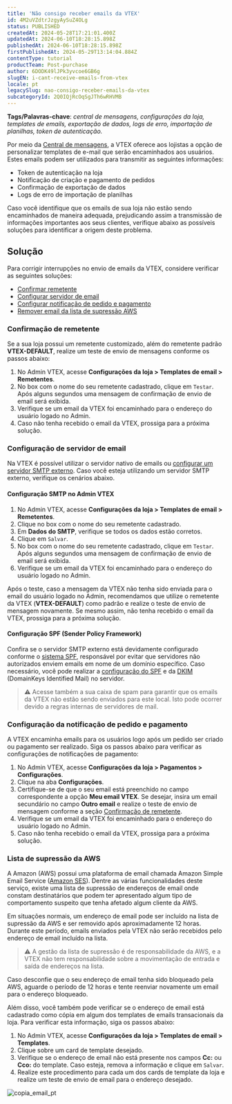 ```yaml
---
title: 'Não consigo receber emails da VTEX'
id: 4M2uVZdtrJzgyAySuZ4OLg
status: PUBLISHED
createdAt: 2024-05-28T17:21:01.400Z
updatedAt: 2024-06-10T18:28:15.898Z
publishedAt: 2024-06-10T18:28:15.898Z
firstPublishedAt: 2024-05-29T13:14:04.884Z
contentType: tutorial
productTeam: Post-purchase
author: 6DODK49lJPk3yvcoe6GB6g
slugEN: i-cant-receive-emails-from-vtex
locale: pt
legacySlug: nao-consigo-receber-emails-da-vtex
subcategoryId: 2Q0IQjRcOqSgJTh6wRHVMB
---
```


__Tags/Palavras-chave__: *central de mensagens, configurações da loja, templates de emails, exportação de dados, logs de erro, importação de planilhas, token de autenticação.*

Por meio da [Central de mensagens](https://help.vtex.com/pt/tutorial/conhecendo-o-message-center--tutorials_84), a VTEX oferece aos lojistas a opção de personalizar templates de e-mail que serão encaminhados aos usuários. Estes emails podem ser utilizados para transmitir as seguintes informações:
- Token de autenticação na loja
- Notificação de criação e pagamento de pedidos
- Confirmação de exportação de dados
- Logs de erro de importação de planilhas

Caso você identifique que os emails de sua loja não estão sendo encaminhados de maneira adequada, prejudicando assim a transmissão de informações importantes aos seus clientes, verifique abaixo as possíveis soluções para identificar a origem deste problema.

## Solução

Para corrigir interrupções no envio de emails da VTEX, considere verificar as seguintes soluções:

- [Confirmar remetente](#confirmacao-de-remetente)
- [Configurar servidor de email](#configuracao-de-servidor-de-email)
- [Configurar notificação de pedido e pagamento](#configuracao-da-notificacao-de-pedido-e-pagamento)
- [Remover email da lista de supressão AWS](#lista-de-supressao-da-aws)

### Confirmação de remetente

Se a sua loja possui um remetente customizado, além do remetente padrão __VTEX-DEFAULT__, realize um teste de envio de mensagens conforme os passos abaixo:

1. No Admin VTEX, acesse __Configurações da loja > Templates de email > Remetentes__.
2. No box com o nome do seu remetente cadastrado, clique em `Testar`. Após alguns segundos uma mensagem de confirmação de envio de email será exibida.
3. Verifique se um email da VTEX foi encaminhado para o endereço do usuário logado no Admin.
4. Caso não tenha recebido o email da VTEX, prossiga para a próxima solução.

### Configuração de servidor de email

Na VTEX é possível utilizar o servidor nativo de emails ou [configurar um servidor SMTP externo](https://help.vtex.com/pt/tutorial/personalizando-o-smtp-da-vtex--tutorials_2733). Caso você esteja utilizando um servidor SMTP externo, verifique os cenários abaixo.

#### Configuração SMTP no Admin VTEX

1. No Admin VTEX, acesse __Configurações da loja > Templates de email > Remetentes__.
2. Clique no box com o nome do seu remetente cadastrado.
3. Em __Dados do SMTP__, verifique se todos os dados estão corretos.
4. Clique em `Salvar`.
5. No box com o nome do seu remetente cadastrado, clique em `Testar`. Após alguns segundos uma mensagem de confirmação de envio de email será exibida.
6. Verifique se um email da VTEX foi encaminhado para o endereço do usuário logado no Admin.

Após o teste, caso a mensagem da VTEX não tenha sido enviada para o email do usuário logado no Admin, recomendamos que utilize o remetente da VTEX (__VTEX-DEFAULT__) como padrão e realize o teste de envio de mensagem novamente. Se mesmo assim, não tenha recebido o email da VTEX, prossiga para a próxima solução.

#### Configuração SPF (Sender Policy Framework)

Confira se o servidor SMTP externo está devidamente configurado conforme o [sistema SPF](https://help.vtex.com/pt/tutorial/configuracao-de-spf--42t0lkl2VyC6Yewc4wA6wI), responsável por evitar que servidores não autorizados enviem emails em nome de um domínio específico. Caso necessário, você pode realizar a [configuração do SPF](https://developers.vtex.com/docs/guides/setting-up-the-spf) e da [DKIM](https://developers.vtex.com/docs/guides/setting-up-dkim-for-transactional-emails) (DomainKeys Identified Mail) no servidor.

>⚠️ Acesse também a sua caixa de spam para garantir que os emails da VTEX não estão sendo enviados para este local. Isto pode ocorrer devido a regras internas de servidores de mail.

### Configuração da notificação de pedido e pagamento

A VTEX encaminha emails para os usuários logo após um pedido ser criado ou pagamento ser realizado. Siga os passos abaixo para verificar as configurações de notificações de pagamento:

1. No Admin VTEX, acesse __Configurações da loja > Pagamentos > Configurações__.
2. Clique na aba __Configurações__.
3. Certifique-se de que o seu email está preenchido no campo correspondente a opção __Meu email VTEX__. Se desejar, insira um email secundário no campo __Outro email__ e realize o teste de envio de mensagem conforme a seção [Confirmação de remetente](#confirmacao-de-remetente).
4. Verifique se um email da VTEX foi encaminhado para o endereço do usuário logado no Admin.
5. Caso não tenha recebido o email da VTEX, prossiga para a próxima solução.

### Lista de supressão da AWS

A Amazon (AWS) possui uma plataforma de email chamada Amazon Simple Email Service ([Amazon SES](https://aws.amazon.com/pt/ses/)). Dentre as várias funcionalidades deste serviço, existe uma lista de supressão de endereços de email onde constam destinatários que podem ter apresentado algum tipo de comportamento suspeito que tenha afetado algum cliente da AWS.

Em situações normais, um endereço de email pode ser incluído na lista de supressão da AWS e ser removido após aproximadamente 12 horas. Durante este período, emails enviados pela VTEX não serão recebidos pelo endereço de email incluído na lista.

>⚠️ A gestão da lista de supressão é de responsabilidade da AWS, e a VTEX não tem responsabilidade sobre a movimentação de entrada e saída de endereços na lista.

Caso desconfie que o seu endereço de email tenha sido bloqueado pela AWS, aguarde o período de 12 horas e tente reenviar novamente um email para o endereço bloqueado.

Além disso, você também pode verificar se o endereço de email está cadastrado como cópia em algum dos templates de emails transacionais da loja. Para verificar esta informação, siga os passos abaixo:

1. No Admin VTEX, acesse __Configurações da loja > Templates de email > Templates__.
2. Clique sobre um card de template desejado.
3. Verifique se o endereço de email não está presente nos campos __Cc:__ ou __Cco:__ do template. Caso esteja, remova a informação e clique em `Salvar`.
4. Realize este procedimento para cada um dos cards de template da loja e realize um teste de envio de email para o endereço desejado.

![copia_email_pt](//images.ctfassets.net/alneenqid6w5/11EjQQnjcUHp2IHF87gNCy/51aaca3868dce4213bc7c9f9b447b6ca/copia_email_pt.png)
